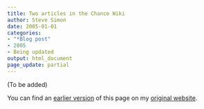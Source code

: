 ```yaml
---
title: Two articles in the Chance Wiki
author: Steve Simon
date: 2005-01-01
categories:
- "*Blog post"
- 2005
- Being updated
output: html_document
page_update: partial
---
```


(To be added)

<!---More--->

You can find an [earlier version][sim1] of this page on my [original website][sim2].


[sim1]: http://www.pmean.com/05/ChanceWikiA.html
[sim2]: http://www.pmean.com/original_site.html
